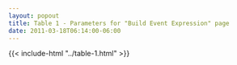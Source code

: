 ```yaml
---
layout: popout
title: Table 1 - Parameters for "Build Event Expression" page
date: 2011-03-18T06:14:00-06:00
---
```


{{< include-html "../table-1.html" >}}
